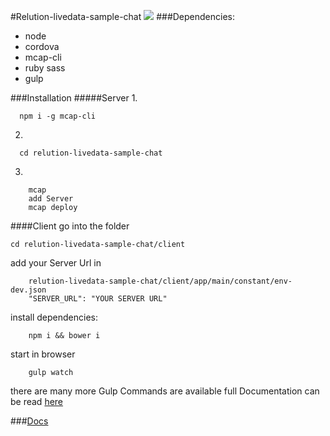#Relution-livedata-sample-chat
![](http://www.relution.io/de/wp-content/themes/Divi/images/logo.png)
###Dependencies:
- node
- cordova
- mcap-cli
- ruby sass
- gulp

###Installation
#####Server
1.
  ````
    npm i -g mcap-cli
  ````
2.
````
  cd relution-livedata-sample-chat
````
3.
````
    mcap
    add Server
    mcap deploy
````
####Client
go into the folder

````
cd relution-livedata-sample-chat/client
````
add your Server Url in
`````
	relution-livedata-sample-chat/client/app/main/constant/env-dev.json
    "SERVER_URL": "YOUR SERVER URL"
`````
install dependencies:
````
	npm i && bower i
````
start in browser
````
	gulp watch
````
there are many more Gulp Commands are available full Documentation can be read [here](https://github.com/mwaylabs/generator-m)

###[Docs](http://mwaylabs.github.io/relution-livedata-sample-chat)